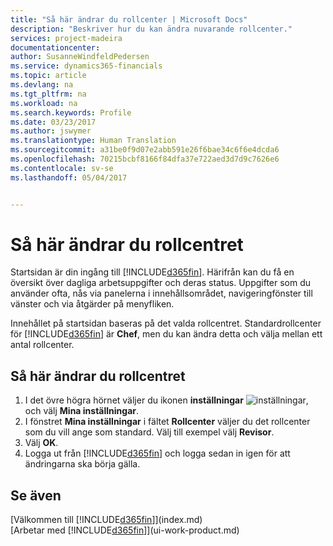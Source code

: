 ```yaml
---
title: "Så här ändrar du rollcenter | Microsoft Docs"
description: "Beskriver hur du kan ändra nuvarande rollcenter."
services: project-madeira
documentationcenter: 
author: SusanneWindfeldPedersen
ms.service: dynamics365-financials
ms.topic: article
ms.devlang: na
ms.tgt_pltfrm: na
ms.workload: na
ms.search.keywords: Profile
ms.date: 03/23/2017
ms.author: jswymer
ms.translationtype: Human Translation
ms.sourcegitcommit: a31be0f9d07e2abb591e26f6bae34c6f6e4dcda6
ms.openlocfilehash: 70215bcbf8166f84dfa37e722aed3d7d9c7626e6
ms.contentlocale: sv-se
ms.lasthandoff: 05/04/2017


---
```

# <a name="how-to-change-the-role-center"></a>Så här ändrar du rollcentret
Startsidan är din ingång till [!INCLUDE[d365fin](includes/d365fin_md.md)]. Härifrån kan du få en översikt över dagliga arbetsuppgifter och deras status. Uppgifter som du använder ofta, nås via panelerna i innehållsområdet, navigeringfönster till vänster och via åtgärder på menyfliken.

Innehållet på startsidan baseras på det valda rollcentret. Standardrollcenter för [!INCLUDE[d365fin](includes/d365fin_md.md)] är **Chef**, men du kan ändra detta och välja mellan ett antal rollcenter.

## <a name="to-change-role-center"></a>Så här ändrar du rollcentret
1. I det övre högra hörnet väljer du ikonen **inställningar** ![inställningar](media/ui-experience/settings_icon_small.png "ikonen för inställningar för rollcenter"), och välj **Mina inställningar**.
2. I fönstret **Mina inställningar** i fältet **Rollcenter** väljer du det rollcenter som du vill ange som standard. Välj till exempel välj **Revisor**.
3. Välj **OK**.
4. Logga ut från [!INCLUDE[d365fin](includes/d365fin_md.md)] och logga sedan in igen för att ändringarna ska börja gälla.

## <a name="see-also"></a>Se även
[Välkommen till [!INCLUDE[d365fin](includes/d365fin_md.md)]](index.md)  
[Arbetar med [!INCLUDE[d365fin](includes/d365fin_md.md)]](ui-work-product.md)  

